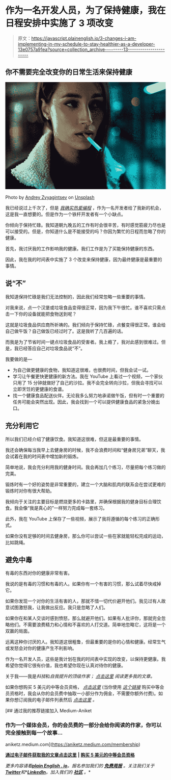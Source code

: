 # 作为一名开发人员，为了保持健康，我在日程安排中实施了 3 项改变

> 原文：<https://javascript.plainenglish.io/3-changes-i-am-implementing-in-my-schedule-to-stay-healthier-as-a-developer-13e0757a91ea?source=collection_archive---------13----------------------->

## 你不需要完全改变你的日常生活来保持健康

![](img/6c99c8d3163ed88767bc5f193acb2cb6.png)

Photo by [Andrey Zvyagintsev](https://unsplash.com/@zvandrei?utm_source=unsplash&utm_medium=referral&utm_content=creditCopyText) on [Unsplash](https://unsplash.com/?utm_source=unsplash&utm_medium=referral&utm_content=creditCopyText)

我已经说过上千次了，但是 [*我确实热爱编程*](/3-reasons-why-i-love-being-a-programmer-39bb58125bc7) ，作为一名开发者给了我新的机会，这是我一直想要的。但是作为一个铁杆开发者有一个小缺点。

你倾向于保持忙碌。我知道朝九晚五的工作有时会很辛苦，有时感觉筋疲力尽也是可以接受的。但是，你知道什么是不能接受的吗？你因为繁忙的日程而忽略了你的健康。

首先，我讨厌我的工作影响我的健康。我们工作是为了买能保持健康的东西。

因此，我在我的时间表中实施了 3 个改变来保持健康，因为最终健康是最重要的事情。

## 说“不”

我知道保持忙碌是我们无法控制的，因此我们经常忽略一些重要的事情。

对我来说，点一个汉堡或垃圾食品变得很正常，因为我下午很忙。谁不喜欢只需点击一下你的设备就能把食物送到呢？

这就是垃圾食品供应商所祈祷的。我们倾向于保持忙碌，点餐变得很正常。谁会给自己做午饭？自己做饭已经过时了。这是我听了几百遍的话。

而我是为了节省时间一键点垃圾食品的受害者。我上瘾了，我对此感到很难过。但是，我已经答应自己对垃圾食品说“不”。

我要做的是—

*   为自己做更健康的食物，我知道这很难，也很费时间，但我会试一试。
*   学习让午餐更快更健康的新方法。我在 YouTube 上看过一个视频，一个家伙只用了 15 分钟就做好了自己的沙拉。我不会完全转向沙拉，但我会寻找可以立即烹饪的更健康的食谱。
*   找一个健康食品配送伙伴。无论我多么努力地承诺做午饭，但有时一个重要的任务可能会突然出现。因此，我会找到一个可以提供健康食品的紧急分娩出口。

## 充分利用它

所以我们已经介绍了健康饮食。我知道这很难，但这是最重要的事情。

我还会确保每当我早上去健身房的时候，我不会浪费时间和“健身房兄弟”聊天，我会试着在我的时间表中增加新的锻炼。

简单地说，我会充分利用我的健身时间。我会再加几个练习，尽量把每个练习做的完美。

锻炼时有一个好的姿势是非常重要的，建立一个大脑和肌肉的联系会在尝试更难的锻炼时对你有很大帮助。

我倾向于关注的主要目标是燃烧更多的卡路里，并确保根据我的健身目标合理饮食。我会像“我是真心的”一样努力完成每一套练习。

此外，我在 YouTube 上保存了一些视频，展示了我将遵循的每个练习的正确形式。

如果你没有足够的时间去健身房，那么你可以尝试一些在家就能轻松完成的运动，比如跳绳。

## 避免中毒

有毒的东西对你的健康非常有害。

我说的是有毒的习惯和有毒的人。如果你有一个有害的习惯，那么试着尽快戒掉它。

如果你发现一个对你的生活有害的人，那就不惜一切代价避开他们。我见过有人故意试图激怒我，让我做出反应。我只是忽略了人们。

如果你在和某人交谈时感到愤怒，那么就避开他们。如果有人批评你，那就完全忽略他们。不需要浪费精力和心情和不喜欢的人打交道。简单地忽略它，这将是一个双赢的局面。

远离这种你讨厌的人。我知道这很粗鲁，但最重要的是你的心情和健康。经常生气或发怒会对你的健康产生不利影响。

作为一名开发人员，这些是我计划在我的时间表中实现的改变，以保持更健康。我希望你觉得它很有价值，我也希望你现在认真对待你的健康。

关于我——我是*科技*和*自我提升的顶级作家；* [*点击这里*](https://aniketz.medium.com/) *阅读更多我的文章。*

如果你想购买 5 美元的中等会员资格， [*点击这里*](https://aniketz.medium.com/membership) (当你使用 [*这个链接*](https://aniketz.medium.com/membership) 购买中等会员资格时，我会从你的会员费中抽取一小部分作为佣金，不需要你额外付费)。如果你想订阅我的电子邮件列表然后 [*点击这里*](https://aniketz.medium.com/subscribe) *。*

[](https://aniketz.medium.com/membership) [## 通过我的推荐链接加入 Medium-Aniket

### 作为一个媒体会员，你的会员费的一部分会给你阅读的作家，你可以完全接触到每一个故事…

aniketz.medium.com](https://aniketz.medium.com/membership) 

[**通过电子邮件获取我的文章点击这里**](https://aniketz.medium.com/subscribe) **|** [**购买 5 美元的中等会员资格**](https://aniketz.medium.com/membership)

*更多内容请看*[***plain English . io***](https://plainenglish.io/)*。报名参加我们的* [***免费周报***](http://newsletter.plainenglish.io/) *。关注我们关于*[***Twitter***](https://twitter.com/inPlainEngHQ)*和**[***LinkedIn***](https://www.linkedin.com/company/inplainenglish/)*。加入我们的* [***社区***](https://discord.gg/GtDtUAvyhW) *。**